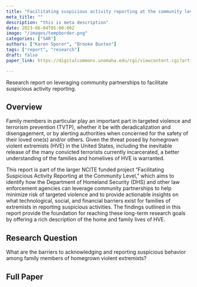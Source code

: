```yaml
---
title: "Facilitating suspicious activity reporting at the community level "
meta_title: ""
description: "this is meta description"
date: 2023-06-04T05:00:00Z
image: "/images/tempborder.png"
categories: ["SAR"]
authors: ["Karen Sporer", "Brooke Buxton"]
tags: ["report", "research"]
draft: false
paper_link: https://digitalcommons.unomaha.edu/cgi/viewcontent.cgi?article=1047&context=ncitereportsresearch

---
```


Research report on leveraging community partnerships to facilitate suspicious activity reporting. 

<!--more-->

## Overview

Family members in particular play an important part in targeted violence and terrorism prevention (TVTP), whether it be with deradicalization and disengagement, or by alerting authorities when concerned for the safety of their loved one(s) and/or others. Given the threat posed by homegrown violent extremists (HVE) in the United States, including the inevitable release of the many convicted terrorists currently incarcerated, a better understanding of the families and homelives of HVE is warranted.

This report is part of the larger NCITE funded project “Facilitating Suspicious Activity Reporting at the Community Level,” which aims to identify how the Department of Homeland Security (DHS) and other law enforcement agencies can leverage community partnerships to help minimize risk of targeted violence and to provide actionable insights on what technological, social, and financial barriers exist for families of extremists in reporting suspicious activities. The findings outlined in this report provide the foundation for reaching these long-term research goals by offering a rich description of the home and family lives of HVE.

## Research Question
What are the barriers to acknowledging and reporting suspicious behavior among family members of
homegrown violent extremists?

## Full Paper